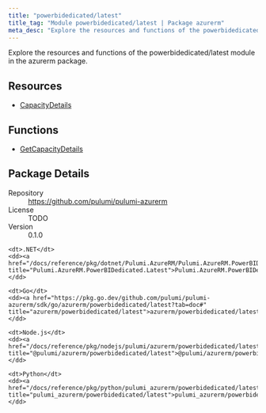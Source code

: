 ```yaml
---
title: "powerbidedicated/latest"
title_tag: "Module powerbidedicated/latest | Package azurerm"
meta_desc: "Explore the resources and functions of the powerbidedicated/latest module in the azurerm package."
---
```


<!-- WARNING: this file was generated by Pulumi Docs Generator. -->
<!-- Do not edit by hand unless you're certain you know what you are doing! -->

Explore the resources and functions of the powerbidedicated/latest module in the azurerm package.

<h2 id="resources">Resources</h2>
<ul class="api">
    <li><a href="capacitydetails" title="CapacityDetails"><span class="symbol resource"></span>CapacityDetails</a></li>
</ul>

<h2 id="functions">Functions</h2>
<ul class="api">
    <li><a href="getcapacitydetails" title="GetCapacityDetails"><span class="symbol function"></span>GetCapacityDetails</a></li>
</ul>

<h2 id="package-details">Package Details</h2>
<dl class="package-details">
	<dt>Repository</dt>
	<dd><a href="https://github.com/pulumi/pulumi-azurerm">https://github.com/pulumi/pulumi-azurerm</a></dd>
	<dt>License</dt>
	<dd>TODO</dd>
	<dt>Version</dt>
	<dd>0.1.0</dd>
</dl>



<dl class="tabular">

    <dt>.NET</dt>
    <dd><a href="/docs/reference/pkg/dotnet/Pulumi.AzureRM/Pulumi.AzureRM.PowerBIDedicated.Latest.html" title="Pulumi.AzureRM.PowerBIDedicated.Latest">Pulumi.AzureRM.PowerBIDedicated.Latest</a></dd>

    <dt>Go</dt>
    <dd><a href="https://pkg.go.dev/github.com/pulumi/pulumi-azurerm/sdk/go/azurerm/powerbidedicated/latest?tab=doc#" title="azurerm/powerbidedicated/latest">azurerm/powerbidedicated/latest</a></dd>

    <dt>Node.js</dt>
    <dd><a href="/docs/reference/pkg/nodejs/pulumi/azurerm/powerbidedicated/latest/#" title="@pulumi/azurerm/powerbidedicated/latest">@pulumi/azurerm/powerbidedicated/latest</a></dd>

    <dt>Python</dt>
    <dd><a href="/docs/reference/pkg/python/pulumi_azurerm/powerbidedicated/latest" title="pulumi_azurerm/powerbidedicated/latest">pulumi_azurerm/powerbidedicated/latest</a></dd>

</dl>

